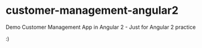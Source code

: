 # customer-management-angular2

Demo Customer Management App in Angular 2 - Just for Angular 2 practice

:)

